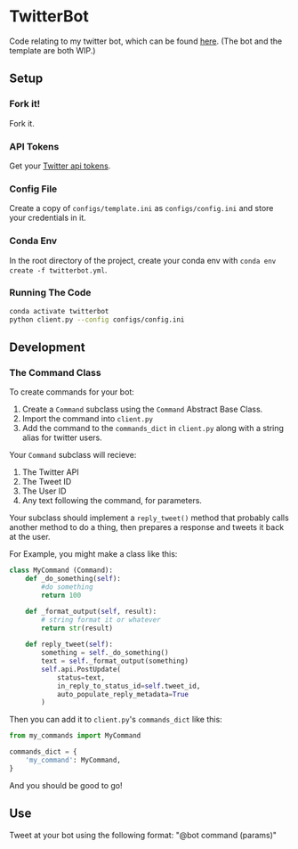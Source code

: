 # TwitterBot
Code relating to my twitter bot, which can be found [here](https://twitter.com/WhatDoITweetBot). (The bot and the template are both WIP.)

## Setup
### Fork it!
Fork it.
### API Tokens
Get your [Twitter api tokens](https://developer.twitter.com/en/support/twitter-api).
### Config File
Create a copy of `configs/template.ini` as `configs/config.ini` and store your credentials in it.
### Conda Env
In the root directory of the project, create your conda env with `conda env create -f twitterbot.yml`.

### Running The Code
```bash
conda activate twitterbot
python client.py --config configs/config.ini
```

## Development
### The Command Class
To create commands for your bot:
1. Create a `Command` subclass using the `Command` Abstract Base Class.
2. Import the command into `client.py`
3. Add the command to the `commands_dict` in `client.py` along with a string alias for twitter users.

Your `Command` subclass will recieve:
1. The Twitter API
2. The Tweet ID
3. The User ID
4. Any text following the command, for parameters.

Your subclass should implement a `reply_tweet()` method that probably calls another method to do a thing, then prepares a response and tweets it back at the user.

For Example, you might make a class like this:

```python
class MyCommand (Command):
    def _do_something(self):
        #do something
        return 100

    def _format_output(self, result):
        # string format it or whatever
        return str(result)
    
    def reply_tweet(self):
        something = self._do_something()
        text = self._format_output(something)
        self.api.PostUpdate(
            status=text, 
            in_reply_to_status_id=self.tweet_id, 
            auto_populate_reply_metadata=True
        )
```

Then you can add it to `client.py`'s `commands_dict` like this:
```python
from my_commands import MyCommand

commands_dict = {
    'my_command': MyCommand,
}

```
And you should be good to go!
## Use
Tweet at your bot using the following format: "@bot command (params)"

